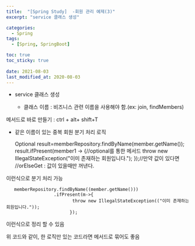 ```yaml
---
title:  "[Spring Study]  -회원 관리 예제(3)"
excerpt: "service 클래스 생성"

categories:
  - Spring
tags:
  - [Spring, SpringBoot]

toc: true
toc_sticky: true
 
date: 2021-08-03
last_modified_at: 2020-08-03
---
```


- service 클래스 생성
  
  - 클래스 이름 : 비즈니스 관련 이름을 사용해야 함.(ex: join, findMembers)
  
    

메서드로 바로 만들기 : ctrl + alt+ shift+T

- 같은 이름이 있는 중복 회원 분기 처리 로직

    Optional<Member> result=memberRepository.findByName(member.getName());
    result.ifPresent(member1 -> {//optional를 통한 메서드
                throw new IllegalStateException("이미 존재하는 회원입니다.");
            });//만약 값이 있다면
            //orElseGet : 값이 있을때만 꺼낸다.
           

이런식으로 분기 처리 가능

       memberRepository.findByName((member.getName()))
                      .ifPresent(m->{
                             throw new IllegalStateException(("이미 존재하는 회원입니다."));
                            });

이런식으로 정리 할 수 있음

위 코드와 같이, 한 로직만 있는 코드라면 메서드로 묶어도 좋음

​    